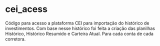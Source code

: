 # cei_acess
Código para acesso a plataforma CEI para importação do histórico de investimentos. Com base nesse histórico foi feita a criação das planilhas Histórico, Histórico Resumido e Carteira Atual. Para cada conta de cada corretora.
